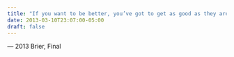 ```yaml
---
title: "If you want to be better, you’ve got to get as good as they are"
date: 2013-03-10T23:07:00-05:00
draft: false
---
```

— 2013 Brier, Final